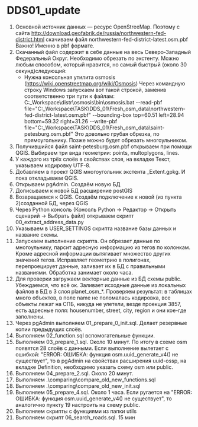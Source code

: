 # DDS01_update

1. Основной источник данных — ресурс OpenStreeMap. Поэтому с сайта http://download.geofabrik.de/russia/northwestern-fed-district.html скачиваем файл northwestern-fed-district-latest.osm.pbf
	Важно! Именно в pbf формате.
2. Скачанный файл содержит в себе данные на весь Северо-Западный Федеральный Округ. Необходимо обрезать по экстенту. Можно любым способом, который нравится, но самый быстрый (около 30 секунд)следующий:
   - Нужна консольная утилита osmosis  (https://wiki.openstreetmap.org/wiki/Osmosis)
   Через командную строку Windows запускаем вот такой строкой, заменив соответственно три пути к файлам:
   C:\_Workspace\distr\osmosis\bin\osmosis.bat --read-pbf file="C:\_Workspace\TASK\DDS_01\Fresh_osm_data\northwestern-fed-district-latest.osm.pbf" --bounding-box top=60.51 left=28.94 bottom=59.32 right=31.26 --write-pbf file="C:\_Workspace\TASK\DDS_01\Fresh_osm_data\saint-petesburg.osm.pbf"
   Это довольно грубая обрезка, по прямоугольнику. Позже можно будет обрезать многоульником.
3. Получившийся файл saint-petesburg.osm.pbf открываем при помощи QGIS. Выбираем три вида геометрии: points, multoplygons, lines.
4. У каждого из трёх слоёв в свойствах слоя, на вкладке Текст, указываем кодировку UTF-8.
5. Добавляем в проект QGIS многоугольник экстента _Extent.gpkg. И пока откладываем QGIS.
6. Открываем pgAdmin. Создаём новую БД
7. Дописываем к новой БД расширение postGIS
8. Возвращаемся к QGIS. Создаём подключение к новой  (из пункта 2)созданной БД, через QGIS
9. Через Python консоль (Консоль Python -> Редактор -> Открыть сценарий -> Выбрать файл) открываем скрипт 00_extract_address_data.py
10. Указываем в USER_SETTINGS скрипта название базы данных  и название схемы.
11. Запускаем выполнение скрипта. Он обрезает данные по многоульнику, парсит адресную информацию из тегов по колонкам. Кроме адресной информации вытягивает множество других значений тегов. Исправляет геометрию в полигонах, перепроецирует данные, заливает их в БД c правильными названиями. Обработка занимает около часа.
12. Для проверки загружаем векторные данные из БД схемы public. Убеждаемся, что всё ок. Заливает исходные данные из локальных файлов в БД в 3 слоя planet_osm_*.
    Проверяем результат: в таблицах много объектов, в поле name не поломалась кодировка, все объекты лежат на СПБ, никуда не улетели, везде проекция 3857, есть адресные поля: housenumber, street, city, region и они кое-где заполнены.
13. Через pgAdmin выполняем 01_prepare_0_init.sql. Делает резервные копии предыдущих слоёв.
14. Выполняем 02_function.sql вспомогательные функции.
15. Выполняем 03_prepare_1.sql. Около 10 минут. По итогу в схеме osm появятся 28 слоёв с данными. 
	Если выполнение вылетает с ошибкой: "ERROR: ОШИБКА:  функция osm.uuid_generate_v4() не существует", 
	то в pgAdmin на свойствах расширения uuid-ossp, на вкладке Definition, необходимо указать схему osm или public.
16. Выполняем 04_prepare_2.sql. Около 20 минут.
17. Выполняем .\comparing\compare_old_new_functions.sql
18. Выполняем .\comparing\compare_old_new_init.sql
19. Выполняем 05_prepare_4.sql. Около 1 часа. Если ругается на "ERROR: ОШИБКА:  функция osm.uuid_generate_v4() не существует", то аналогично пункту 19 настроить на схему public.
20. Выполняем скрипты с функциями из папки utils
21. Выполняем скрипт 06_search_roads.sql. 15 мин

